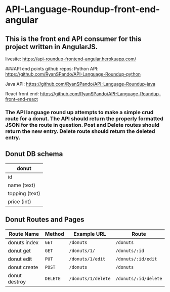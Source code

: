 # API-Language-Roundup-front-end-angular
## This is the front end API consumer for this project written in AngularJS. 

livesite: https://api-roundup-frontend-angular.herokuapp.com/

###API end points github repos:
Python API: https://github.com/RyanSPando/API-Language-Roundup-python 

Java API: https://github.com/RyanSPando/API-Language-Roundup-java

React front end: https://github.com/RyanSPando/API-Language-Roundup-front-end-react


### The API language round up attempts to make a simple crud route for a donut.  The API should return the properly formatted JSON for the route in question.  Post and Delete routes should return the new entry.  Delete route should return the deleted entry.
## Donut DB schema

|donut
|----------------
|id
|name (text)
|topping (text)
|price (int)

## Donut Routes and Pages

| Route Name      | Method   | Example URL        | Route                |
|-----------------|----------|--------------------|----------------------|
| donuts index    | `GET`    | `/donuts`          | `/donuts`            |
| donut get       | `GET`    | `/donuts/1/`       | `/donuts/:id`        |
| donut edit      | `PUT`    | `/donuts/1/edit`   | `/donuts/:id/edit`   |
| donut create    | `POST`   | `/donuts`          | `/donuts`            |
| donut destroy   | `DELETE` | `/donuts/1/delete` | `/donuts/:id/delete` |
